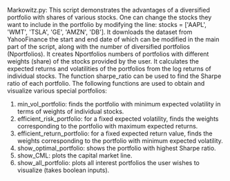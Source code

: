 Markowitz.py: This script demonstrates the advantages of a diversified portfolio with shares of various stocks. One can change the stocks they want to include in the portfolio 
by modifying the line: stocks = ['AAPL', 'WMT', 'TSLA', 'GE', 'AMZN', 'DB']. It downloads the dataset from YahooFinance the start and end date of which can be
modified in the main part of the script, along with the number of diversified portfolios (Nportfolios). It creates Nportfolios numbers of portfolios with 
different weights (share) of the stocks provided by the user. It calculates the expected returns and volatilities of the portfolios from the log returns of individual stocks. The function sharpe_ratio can be used to find the Sharpe ratio of each portfolio. The following functions are used to obtain and visualize various special portfolios:
1. min_vol_portfolio: finds the portfolio with minimum expected volatility in terms of weights of individual stocks.  
2. efficient_risk_portfolio: for a fixed expected volatility, finds the weights corresponding to the portfolio with maximum expected returns.
3. efficient_return_portfolio: for a fixed expected return value, finds the weights corresponding to the portfolio with minimum expected volatility.
4. show_optimal_portfolio: shows the portfolio with highest Sharpe ratio.
5. show_CML: plots the capital market line.
6. show_all_portfolio: plots all interest portfolios the user wishes to visualize (takes boolean inputs). 
